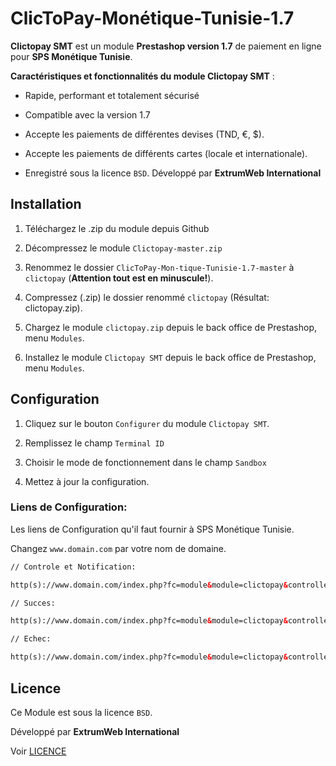 # ClicToPay-Monétique-Tunisie-1.7

**Clictopay SMT** est un module **Prestashop version 1.7** de paiement en ligne pour **SPS Monétique Tunisie**.


**Caractéristiques et fonctionnalités du module Clictopay SMT** :

- Rapide, performant et totalement sécurisé

- Compatible avec la version 1.7

- Accepte les paiements de différentes devises (TND, €, $).

- Accepte les paiements de différents cartes (locale et internationale).

- Enregistré sous la licence ``BSD``. Développé par **ExtrumWeb International**



Installation
------------

1. Téléchargez le .zip du module depuis Github

3. Décompressez le module ``Clictopay-master.zip``

4. Renommez le dossier ``ClicToPay-Mon-tique-Tunisie-1.7-master``  à  ``clictopay`` (**Attention tout est en minuscule!**).

5. Compressez (.zip) le dossier renommé ``clictopay`` (Résultat: clictopay.zip).

6. Chargez le module ``clictopay.zip`` depuis le back office de Prestashop, menu ``Modules``.

7. Installez le module ``Clictopay SMT`` depuis le back office de Prestashop, menu ``Modules``.



Configuration
-------------

1. Cliquez sur le bouton ``Configurer`` du module ``Clictopay SMT``.

2. Remplissez le champ ``Terminal ID``

3. Choisir le mode de fonctionnement dans le champ ``Sandbox`` 

4. Mettez à jour la configuration.


### Liens de Configuration:

Les liens de Configuration qu'il faut fournir à SPS Monétique Tunisie.

Changez ``www.domain.com`` par votre nom de domaine.


``` html
// Controle et Notification:

http(s)://www.domain.com/index.php?fc=module&module=clictopay&controller=smtcontrol

// Succes:

http(s)://www.domain.com/index.php?fc=module&module=clictopay&controller=success

// Echec:

http(s)://www.domain.com/index.php?fc=module&module=clictopay&controller=echec

```


Licence
-------

Ce Module est sous la licence ``BSD``.

Développé par **ExtrumWeb International**

Voir [LICENCE](https://github.com/agencep/ClicToPay-Mon-tique-Tunisie-1.7/blob/master/LICENSE.txt)
